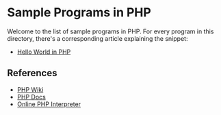 # Sample Programs in PHP

Welcome to the list of sample programs in PHP. For every program in this
directory, there's a corresponding article explaining the snippet:

- [Hello World in PHP](https://therenegadecoder.com/code/hello-world-in-php/)

## References

- [PHP Wiki](https://en.wikipedia.org/wiki/PHP)
- [PHP Docs](http://www.php.net/)
- [Online PHP Interpreter](http://www.runphponline.com/)
